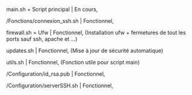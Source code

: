 main.sh = Script principal | En cours,

/Fonctions/connexion_ssh.sh  | Fonctionnel, 

firewall.sh = Ufw | Fonctionnel, (Installation ufw + fermetures de tout les ports sauf ssh, apache et ...)

updates.sh | Fonctionnel, (Mise à jour de sécurité automatique) 

utils.sh | Fonctionnel, (Fonction utile pour script main)

/Configuration/id_rsa.pub | Fonctionnel,

/Configuration/serverSSH.sh | Fonctionnel,

